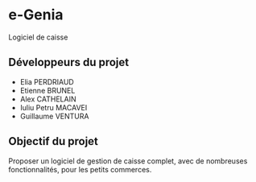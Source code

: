 # e-Genia
Logiciel de caisse


<h2> Développeurs du projet </h2>
<ul>
<li>Elia PERDRIAUD</li>
<li>Etienne BRUNEL</li>
<li>Alex CATHELAIN</li>
<li>Iuliu Petru MACAVEI</li>
<li>Guillaume VENTURA</li>
</ul>

<h2> Objectif du projet </h2>
Proposer un logiciel de gestion de caisse complet, avec de nombreuses fonctionnalités, pour les petits commerces.
